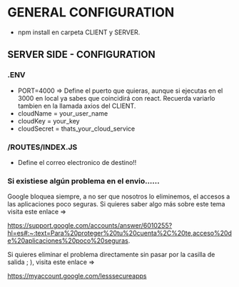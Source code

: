 # GENERAL CONFIGURATION

- npm install en carpeta CLIENT y SERVER.

## SERVER SIDE -  CONFIGURATION

### .ENV
- PORT=4000 => Define el puerto que quieras, aunque si ejecutas en el 3000 en local ya sabes que coincidirá con react. Recuerda variarlo tambien en la llamada axios del CLIENT.
- cloudName = your_user_name
- cloudKey = your_key
- cloudSecret = thats_your_cloud_service

### /ROUTES/INDEX.JS
- Define el correo electronico de destino!!

### Si existiese algún problema en el envio......

Google bloquea siempre, a no ser que nosotros lo eliminemos, el accesos a las aplicaciones poco seguras. Si quieres saber algo más sobre este tema visita este enlace =>

https://support.google.com/accounts/answer/6010255?hl=es#:~:text=Para%20proteger%20tu%20cuenta%2C%20te,acceso%20de%20aplicaciones%20poco%20seguras.

Si quieres eliminar el problema directamente sin pasar por la casilla de salida ; ), visita este enlace =>

https://myaccount.google.com/lesssecureapps


